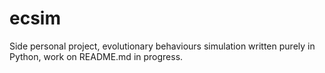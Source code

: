 # ecsim
Side personal project, evolutionary behaviours simulation written purely in Python, work on README.md in progress.
